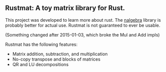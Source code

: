 ## Rustmat: A toy matrix library for Rust.

This project was developed to learn more about rust.  The [nalgebra](http://nalgebra.org/) library is probably better for actual use.  Rustmat is not guaranteed to ever be usable.

(Something changed after 2015-01-03, which broke the Mul and Add impls)

Rustmat has the following features:

* Matrix addition, subtraction, and multiplication
* No-copy transpose and blocks of matrices
* QR and LU decompositions

